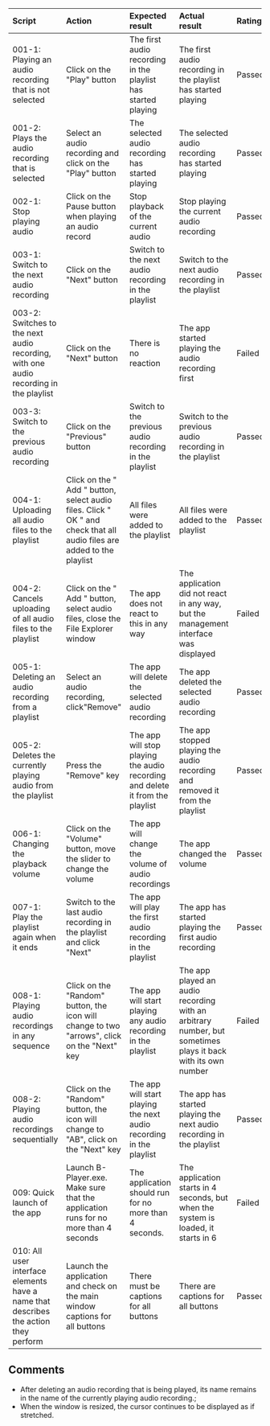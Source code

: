 Script|Action|Expected result|Actual result| Rating|
|:---|:---|:---|:---|:---|
|001-1: Playing an audio recording that is not selected| Click on the "Play" button| The first audio recording in the playlist has started playing|The first audio recording in the playlist has started playing|Passed|
|001-2: Plays the audio recording that is selected|Select an audio recording and click on the "Play" button|The selected audio recording has started playing|The selected audio recording has started playing|Passed|
|002-1: Stop playing audio| Click on the Pause button when playing an audio record| Stop playback of the current audio|Stop playing the current audio recording|Passed|
|003-1: Switch to the next audio recording| Click on the "Next" button |Switch to the next audio recording in the playlist|Switch to the next audio recording in the playlist|Passed|
003-2: Switches to the next audio recording, with one audio recording in the playlist| Click on the "Next" button |There is no reaction|The app started playing the audio recording first|Failed|
|003-3: Switch to the previous audio recording|Click on the "Previous" button |Switch to the previous audio recording in the playlist|Switch to the previous audio recording in the playlist|Passed|
|004-1: Uploading all audio files to the playlist| Click on the " Add " button, select audio files. Click " OK " and check that all audio files are added to the playlist|All files were added to the playlist|All files were added to the playlist|Passed|
|004-2: Cancels uploading of all audio files to the playlist| Click on the " Add " button, select audio files, close the File Explorer window|The app does not react to this in any way|The application did not react in any way, but the management interface was displayed|Failed|
|005-1: Deleting an audio recording from a playlist| Select an audio recording, click"Remove" |The app will delete the selected audio recording|The app deleted the selected audio recording|Passed|
|005-2: Deletes the currently playing audio from the playlist| Press the "Remove" key|The app will stop playing the audio recording and delete it from the playlist|The app stopped playing the audio recording and removed it from the playlist|Passed|
|006-1: Changing the playback volume|Click on the "Volume" button, move the slider to change the volume|The app will change the volume of audio recordings|The app changed the volume|Passed|
|007-1: Play the playlist again when it ends|Switch to the last audio recording in the playlist and click "Next"| The app will play the first audio recording in the playlist|The app has started playing the first audio recording|Passed|
|008-1: Playing audio recordings in any sequence|Click on the "Random" button, the icon will change to two "arrows", click on the "Next" key|The app will start playing any audio recording in the playlist|The app played an audio recording with an arbitrary number, but sometimes plays it back with its own number|Failed|
|008-2: Playing audio recordings sequentially|Click on the "Random" button, the icon will change to "AB", click on the "Next" key|The app will start playing the next audio recording in the playlist|The app has started playing the next audio recording in the playlist|Passed|
|009: Quick launch of the app|Launch B-Player.exe. Make sure that the application runs for no more than 4 seconds |The application should run for no more than 4 seconds.|The application starts in 4 seconds, but when the system is loaded, it starts in 6|Failed|
|010: All user interface elements have a name that describes the action they perform|Launch the application and check on the main window captions for all buttons|There must be captions for all buttons|There are captions for all buttons|Passed|


## Comments
* After deleting an audio recording that is being played, its name remains in the name of the currently playing audio recording.;
* When the window is resized, the cursor continues to be displayed as if stretched.
